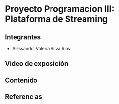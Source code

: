 # Proyecto Programacion III: Plataforma de Streaming

## Integrantes
* Alessandra Valeria Silva Rios

## Video de exposición

## Contenido

## Referencias
